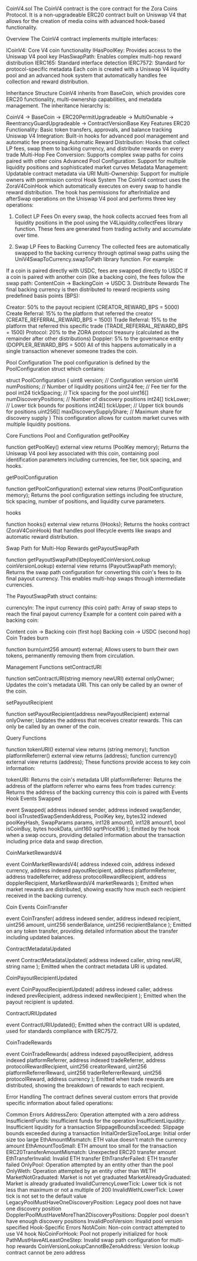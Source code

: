 CoinV4.sol
The CoinV4 contract is the core contract for the Zora Coins Protocol. It is a non-upgradeable ERC20 contract built on Uniswap V4 that allows for the creation of media coins with advanced hook-based functionality.

Overview
The CoinV4 contract implements multiple interfaces:

ICoinV4: Core V4 coin functionality
IHasPoolKey: Provides access to the Uniswap V4 pool key
IHasSwapPath: Enables complex multi-hop reward distribution
IERC165: Standard interface detection
IERC7572: Standard for protocol-specific metadata
Each coin is created with a Uniswap V4 liquidity pool and an advanced hook system that automatically handles fee collection and reward distribution.

Inheritance Structure
CoinV4 inherits from BaseCoin, which provides core ERC20 functionality, multi-ownership capabilities, and metadata management. The inheritance hierarchy is:


CoinV4 → BaseCoin → ERC20PermitUpgradeable → MultiOwnable → ReentrancyGuardUpgradeable → ContractVersionBase
Key Features
ERC20 Functionality: Basic token transfers, approvals, and balance tracking
Uniswap V4 Integration: Built-in hooks for advanced pool management and automatic fee processing
Automatic Reward Distribution: Hooks that collect LP fees, swap them to backing currency, and distribute rewards on every trade
Multi-Hop Fee Conversion: Supports complex swap paths for coins paired with other coins
Advanced Pool Configuration: Support for multiple liquidity positions and sophisticated market curves
Metadata Management: Updatable contract metadata via URI
Multi-Ownership: Support for multiple owners with permission control
Hook System
The CoinV4 contract uses the ZoraV4CoinHook which automatically executes on every swap to handle reward distribution. The hook has permissions for afterInitialize and afterSwap operations on the Uniswap V4 pool and performs three key operations:

1. Collect LP Fees
On every swap, the hook collects accrued fees from all liquidity positions in the pool using the V4Liquidity.collectFees library function. These fees are generated from trading activity and accumulate over time.

2. Swap LP Fees to Backing Currency
The collected fees are automatically swapped to the backing currency through optimal swap paths using the UniV4SwapToCurrency.swapToPath library function. For example:

If a coin is paired directly with USDC, fees are swapped directly to USDC
If a coin is paired with another coin (like a backing coin), the fees follow the swap path: ContentCoin → BackingCoin → USDC
3. Distribute Rewards
The final backing currency is then distributed to reward recipients using predefined basis points (BPS):

Creator: 50% to the payout recipient (CREATOR_REWARD_BPS = 5000)
Create Referral: 15% to the platform that referred the creator (CREATE_REFERRAL_REWARD_BPS = 1500)
Trade Referral: 15% to the platform that referred this specific trade (TRADE_REFERRAL_REWARD_BPS = 1500)
Protocol: 20% to the ZORA protocol treasury (calculated as the remainder after other distributions)
Doppler: 5% to the governance entity (DOPPLER_REWARD_BPS = 500)
All of this happens automatically in a single transaction whenever someone trades the coin.

Pool Configuration
The pool configuration is defined by the PoolConfiguration struct which contains:


struct PoolConfiguration {
    uint8 version;           // Configuration version
    uint16 numPositions;     // Number of liquidity positions
    uint24 fee;              // Fee tier for the pool
    int24 tickSpacing;       // Tick spacing for the pool
    uint16[] numDiscoveryPositions;  // Number of discovery positions
    int24[] tickLower;       // Lower tick bounds for positions
    int24[] tickUpper;       // Upper tick bounds for positions
    uint256[] maxDiscoverySupplyShare; // Maximum share for discovery supply
}
This configuration allows for custom market curves with multiple liquidity positions.

Core Functions
Pool and Configuration
getPoolKey

function getPoolKey() external view returns (PoolKey memory);
Returns the Uniswap V4 pool key associated with this coin, containing pool identification parameters including currencies, fee tier, tick spacing, and hooks.

getPoolConfiguration

function getPoolConfiguration() external view returns (PoolConfiguration memory);
Returns the pool configuration settings including fee structure, tick spacing, number of positions, and liquidity curve parameters.

hooks

function hooks() external view returns (IHooks);
Returns the hooks contract (ZoraV4CoinHook) that handles pool lifecycle events like swaps and automatic reward distribution.

Swap Path for Multi-Hop Rewards
getPayoutSwapPath

function getPayoutSwapPath(IDeployedCoinVersionLookup coinVersionLookup) external view returns (PayoutSwapPath memory);
Returns the swap path configuration for converting this coin's fees to its final payout currency. This enables multi-hop swaps through intermediate currencies.

The PayoutSwapPath struct contains:

currencyIn: The input currency (this coin)
path: Array of swap steps to reach the final payout currency
Example for a content coin paired with a backing coin:

Content coin → Backing coin (first hop)
Backing coin → USDC (second hop)
Coin Trades
burn

function burn(uint256 amount) external;
Allows users to burn their own tokens, permanently removing them from circulation.

Management Functions
setContractURI

function setContractURI(string memory newURI) external onlyOwner;
Updates the coin's metadata URI. This can only be called by an owner of the coin.

setPayoutRecipient

function setPayoutRecipient(address newPayoutRecipient) external onlyOwner;
Updates the address that receives creator rewards. This can only be called by an owner of the coin.

Query Functions

function tokenURI() external view returns (string memory);
function platformReferrer() external view returns (address);
function currency() external view returns (address);
These functions provide access to key coin information:

tokenURI: Returns the coin's metadata URI
platformReferrer: Returns the address of the platform referrer who earns fees from trades
currency: Returns the address of the backing currency this coin is paired with
Events
Hook Events
Swapped

event Swapped(
    address indexed sender,
    address indexed swapSender,
    bool isTrustedSwapSenderAddress,
    PoolKey key,
    bytes32 indexed poolKeyHash,
    SwapParams params,
    int128 amount0,
    int128 amount1,
    bool isCoinBuy,
    bytes hookData,
    uint160 sqrtPriceX96
);
Emitted by the hook when a swap occurs, providing detailed information about the transaction including price data and swap direction.

CoinMarketRewardsV4

event CoinMarketRewardsV4(
    address indexed coin,
    address indexed currency,
    address indexed payoutRecipient,
    address platformReferrer,
    address tradeReferrer,
    address protocolRewardRecipient,
    address dopplerRecipient,
    MarketRewardsV4 marketRewards
);
Emitted when market rewards are distributed, showing exactly how much each recipient received in the backing currency.

Coin Events
CoinTransfer

event CoinTransfer(
    address indexed sender,
    address indexed recipient,
    uint256 amount,
    uint256 senderBalance,
    uint256 recipientBalance
);
Emitted on any token transfer, providing detailed information about the transfer including updated balances.

ContractMetadataUpdated

event ContractMetadataUpdated(
    address indexed caller,
    string newURI,
    string name
);
Emitted when the contract metadata URI is updated.

CoinPayoutRecipientUpdated

event CoinPayoutRecipientUpdated(
    address indexed caller,
    address indexed prevRecipient,
    address indexed newRecipient
);
Emitted when the payout recipient is updated.

ContractURIUpdated

event ContractURIUpdated();
Emitted when the contract URI is updated, used for standards compliance with ERC7572.

CoinTradeRewards

event CoinTradeRewards(
    address indexed payoutRecipient,
    address indexed platformReferrer,
    address indexed tradeReferrer,
    address protocolRewardRecipient,
    uint256 creatorReward,
    uint256 platformReferrerReward,
    uint256 traderReferrerReward,
    uint256 protocolReward,
    address currency
);
Emitted when trade rewards are distributed, showing the breakdown of rewards to each recipient.

Error Handling
The contract defines several custom errors that provide specific information about failed operations:

Common Errors
AddressZero: Operation attempted with a zero address
InsufficientFunds: Insufficient funds for the operation
InsufficientLiquidity: Insufficient liquidity for a transaction
SlippageBoundsExceeded: Slippage bounds exceeded during a transaction
InitialOrderSizeTooLarge: Initial order size too large
EthAmountMismatch: ETH value doesn't match the currency amount
EthAmountTooSmall: ETH amount too small for the transaction
ERC20TransferAmountMismatch: Unexpected ERC20 transfer amount
EthTransferInvalid: Invalid ETH transfer
EthTransferFailed: ETH transfer failed
OnlyPool: Operation attempted by an entity other than the pool
OnlyWeth: Operation attempted by an entity other than WETH
MarketNotGraduated: Market is not yet graduated
MarketAlreadyGraduated: Market is already graduated
InvalidCurrencyLowerTick: Lower tick is not less than maximum or not a multiple of 200
InvalidWethLowerTick: Lower tick is not set to the default value
LegacyPoolMustHaveOneDiscoveryPosition: Legacy pool does not have one discovery position
DopplerPoolMustHaveMoreThan2DiscoveryPositions: Doppler pool doesn't have enough discovery positions
InvalidPoolVersion: Invalid pool version specified
Hook-Specific Errors
NotACoin: Non-coin contract attempted to use V4 hook
NoCoinForHook: Pool not properly initialized for hook
PathMustHaveAtLeastOneStep: Invalid swap path configuration for multi-hop rewards
CoinVersionLookupCannotBeZeroAddress: Version lookup contract cannot be zero address